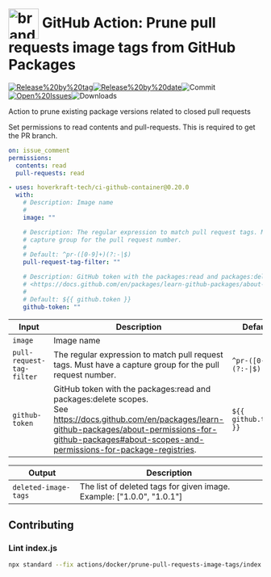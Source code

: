 <!-- start title -->

# <img src=".github/ghadocs/branding.svg" width="60px" align="center" alt="branding<icon:delete color:gray-dark>" /> GitHub Action: Prune pull requests image tags from GitHub Packages

<!-- end title -->
<!--
// jscpd:ignore-start
-->
<!-- start badges -->

<a href="https%3A%2F%2Fgithub.com%2Fhoverkraft-tech%2Fci-github-container%2Freleases%2Flatest"><img src="https://img.shields.io/github/v/release/hoverkraft-tech/ci-github-container?display_name=tag&sort=semver&logo=github&style=flat-square" alt="Release%20by%20tag" /></a><a href="https%3A%2F%2Fgithub.com%2Fhoverkraft-tech%2Fci-github-container%2Freleases%2Flatest"><img src="https://img.shields.io/github/release-date/hoverkraft-tech/ci-github-container?display_name=tag&sort=semver&logo=github&style=flat-square" alt="Release%20by%20date" /></a><img src="https://img.shields.io/github/last-commit/hoverkraft-tech/ci-github-container?logo=github&style=flat-square" alt="Commit" /><a href="https%3A%2F%2Fgithub.com%2Fhoverkraft-tech%2Fci-github-container%2Fissues"><img src="https://img.shields.io/github/issues/hoverkraft-tech/ci-github-container?logo=github&style=flat-square" alt="Open%20Issues" /></a><img src="https://img.shields.io/github/downloads/hoverkraft-tech/ci-github-container/total?logo=github&style=flat-square" alt="Downloads" />

<!-- end badges -->
<!--
// jscpd:ignore-end
-->
<!-- start description -->

Action to prune existing package versions related to closed pull requests

<!-- end description -->
<!-- start contents -->
<!-- end contents -->

Set permissions to read contents and pull-requests. This is required to get the PR branch.

```yaml
on: issue_comment
permissions:
  contents: read
  pull-requests: read
```

<!-- start usage -->

```yaml
- uses: hoverkraft-tech/ci-github-container@0.20.0
  with:
    # Description: Image name
    #
    image: ""

    # Description: The regular expression to match pull request tags. Must have a
    # capture group for the pull request number.
    #
    # Default: ^pr-([0-9]+)(?:-|$)
    pull-request-tag-filter: ""

    # Description: GitHub token with the packages:read and packages:delete scopes. See
    # <https://docs.github.com/en/packages/learn-github-packages/about-permissions-for-github-packages#about-scopes-and-permissions-for-package-registries>.
    #
    # Default: ${{ github.token }}
    github-token: ""
```

<!-- end usage -->
<!-- start inputs -->

| **Input**                            | **Description**                                                                                                                                                                                                                 | **Default**                       | **Required** |
| ------------------------------------ | ------------------------------------------------------------------------------------------------------------------------------------------------------------------------------------------------------------------------------- | --------------------------------- | ------------ |
| <code>image</code>                   | Image name                                                                                                                                                                                                                      |                                   | **false**    |
| <code>pull-request-tag-filter</code> | The regular expression to match pull request tags. Must have a capture group for the pull request number.                                                                                                                       | <code>^pr-([0-9]+)(?:-\|$)</code> | **false**    |
| <code>github-token</code>            | GitHub token with the packages:read and packages:delete scopes.<br />See <https://docs.github.com/en/packages/learn-github-packages/about-permissions-for-github-packages#about-scopes-and-permissions-for-package-registries>. | <code>${{ github.token }}</code>  | **false**    |

<!-- end inputs -->
<!-- start outputs -->

| **Output**                      | **Description**                                                       |
| ------------------------------- | --------------------------------------------------------------------- |
| <code>deleted-image-tags</code> | The list of deleted tags for given image. Example: ["1.0.0", "1.0.1"] |

<!-- end outputs -->
<!-- start [.github/ghadocs/examples/] -->
<!-- end [.github/ghadocs/examples/] -->

## Contributing

### Lint index.js

```bash
npx standard --fix actions/docker/prune-pull-requests-image-tags/index.js
```
